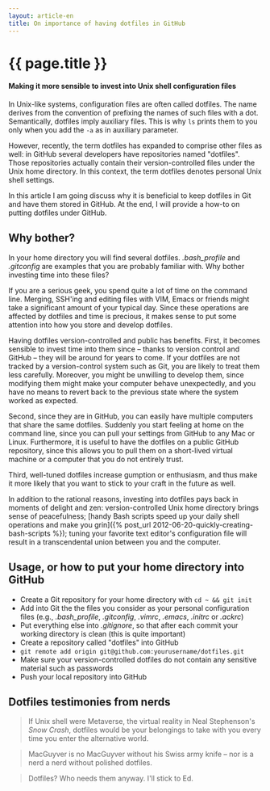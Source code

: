 ```yaml
---
layout: article-en
title: On importance of having dotfiles in GitHub
---
```

# {{ page.title }}

#### Making it more sensible to invest into Unix shell configuration files

In Unix-like systems, configuration files are often called dotfiles. The name
derives from the convention of prefixing the names of such files with a dot.
Semantically, dotfiles imply auxiliary files. This is why `ls` prints them to
you only when you add the `-a` as in auxiliary parameter.

However, recently, the term dotfiles has expanded to comprise other files as
well: in GitHub several developers have repositories named "dotfiles". Those
repositories actually contain their version-controlled files under the Unix home
directory.  In this context, the term dotfiles denotes personal Unix shell
settings.

In this article I am going discuss why it is beneficial to keep dotfiles in Git
and have them stored in GitHub. At the end, I will provide a how-to on putting
dotfiles under GitHub.

## Why bother?

In your home directory you will find several dotfiles. *.bash_profile* and
*.gitconfig* are examples that you are probably familiar with. Why bother
investing time into these files?

If you are a serious geek, you spend quite a lot of time on the command line.
Merging, SSH'ing and editing files with VIM, Emacs or friends might take a
significant amount of your typical day. Since these operations are affected by
dotfiles and time is precious, it makes sense to put some attention into how you
store and develop dotfiles.

Having dotfiles version-controlled and public has benefits. First, it becomes
sensible to invest time into them since – thanks to version control and GitHub –
they will be around for years to come. If your dotfiles are not tracked by a
version-control system such as Git, you are likely to treat them less carefully.
Moreover, you might be unwilling to develop them, since modifying them might
make your computer behave unexpectedly, and you have no means to revert back to
the previous state where the system worked as expected.

Second, since they are in GitHub, you can easily have multiple computers that
share the same dotfiles. Suddenly you start feeling at home on the command line,
since you can pull your settings from GitHub to any Mac or Linux. Furthermore,
it is useful to have the dotfiles on a public GitHub repository, since this
allows you to pull them on a short-lived virtual machine or a computer that you
do not entirely trust.

Third, well-tuned dotfiles increase gumption or enthusiasm, and thus make it
more likely that you want to stick to your craft in the future as well.

In addition to the rational reasons, investing into dotfiles pays back in
moments of delight and zen: version-controlled Unix home directory brings sense
of peacefulness; [handy Bash scripts speed up your daily shell operations and
make you grin]({% post_url 2012-06-20-quickly-creating-bash-scripts %}); tuning
your favorite text editor's configuration file will result in a transcendental
union between you and the computer.

## Usage, or how to put your home directory into GitHub

* Create a Git repository for your home directory with `cd ~ && git init`
* Add into Git the the files you consider as your personal configuration files
  (e.g., *.bash_profile*, *.gitconfig*, *.vimrc*, *.emacs*, *.initrc* or
  *.ackrc*)
* Put everything else into *.gitignore*, so that after each commit your working
  directory is clean (this is quite important)
* Create a repository called "dotfiles" into GitHub
* `git remote add origin git@github.com:yourusername/dotfiles.git`
* Make sure your version-controlled dotfiles do not contain any sensitive
  material such as passwords
* Push your local repository into GitHub

## Dotfiles testimonies from nerds

> If Unix shell were Metaverse, the virtual reality in Neal Stephenson's *Snow
> Crash*, dotfiles would be your belongings to take with you every time you
> enter the alternative world.

> MacGuyver is no MacGuyver without his Swiss army knife – nor is a nerd a
> nerd without polished dotfiles.

> Dotfiles? Who needs them anyway. I'll stick to Ed.
